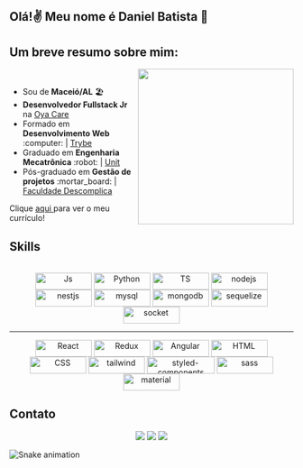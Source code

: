 ## Olá!:v: Meu nome é Daniel Batista :wave:
## Um breve resumo sobre mim:

<img align="right" width="276" src="https://media0.giphy.com/media/SXxI9NlwvYiY3bRsck/giphy.gif?cid=ecf05e47yiz97uakrpyqctmt33ozckgwgwqbrksxsolg5bpl&rid=giphy.gif&ct=g" />
<br>

<div>
   <ul>
    <li>Sou de <strong>Maceió/AL</strong> 🏖️
      <li><strong>Desenvolvedor Fullstack Jr</strong> na <a href="https://www.oya.care/">Oya Care</a></li>   
      <li>Formado em <strong>Desenvolvimento Web</strong> :computer: | <a href="https://www.betrybe.com/">Trybe</a>
      <li>Graduado em <strong>Engenharia Mecatrônica</strong> :robot: | <a href="https://www.unit.br/">Unit</a>
    <li>Pós-graduado em <strong>Gestão de projetos</strong> :mortar_board: | <a href="https://descomplica.com.br/">Faculdade Descomplica</a>
   </ul>
   <p>Clique 
      <a href="https://www.canva.com/design/DAEm51SJxHQ/mApgAoxT5nJFLt7Z7EfjRA/view?utm_content=DAEm51SJxHQ&utm_campaign=designshare&utm_medium=link&utm_source=sharebutton"           target="_blank">
         aqui
      </a>
      para ver o meu currículo!
   </p>
</div>
 
 ## Skills
 
<div align="center" style="display: inline-block"><br>  
 <img align="center" alt="Js" height="30" width="100" src="https://img.shields.io/badge/JavaScript-F7DF1E?style=for-the-badge&logo=javascript&logoColor=black">
   <img align="center" alt="Python" height="30" width="100" src="https://img.shields.io/badge/Python-FFD43B?style=for-the-badge&logo=python&logoColor=blue">
 <img align="center" alt="TS" height="30" width="100" src="https://img.shields.io/badge/TypeScript-007ACC?style=for-the-badge&logo=typescript&logoColor=white">
 <img align="center" alt="nodejs" height="30" width="100" src="https://img.shields.io/badge/Node.js-43853D?style=for-the-badge&logo=node.js&logoColor=white">
 <img align="center" alt="nestjs" height="30" width="100" src="https://img.shields.io/badge/nestjs-E0234E?style=for-the-badge&logo=nestjs&logoColor=white">
 <img align="center" alt="mysql" height="30" width="100" src="https://img.shields.io/badge/MySQL-00000F?style=for-the-badge&logo=mysql&logoColor=white">
 <img align="center" alt="mongodb" height="30" width="100" src="https://img.shields.io/badge/MongoDB-4EA94B?style=for-the-badge&logo=mongodb&logoColor=white">
   <img align="center" alt="sequelize" height="30" width="100" src="https://img.shields.io/badge/Sequelize-52B0E7?style=for-the-badge&logo=Sequelize&logoColor=white">
   <img align="center" alt="socket" height="30" width="100" src="https://img.shields.io/badge/Socket.io-010101?&style=for-the-badge&logo=Socket.io&logoColor=white">
   <hr>
 <img align="center" alt="React" height="30" width="100" src="https://img.shields.io/badge/React-20232A?style=for-the-badge&logo=react&logoColor=61DAFB">
   <img align="center" alt="Redux" height="30" width="100" src="https://img.shields.io/badge/Redux-593D88?style=for-the-badge&logo=redux&logoColor=white">
   <img align="center" alt="Angular" height="30" width="100" src="https://img.shields.io/badge/Angular-DD0031?style=for-the-badge&logo=angular&logoColor=white">
 <img align="center" alt="HTML" height="30" width="100" src="https://img.shields.io/badge/HTML5-E34F26?style=for-the-badge&logo=html5&logoColor=white">
 <img align="center" alt="CSS" height="30" width="100" src="https://img.shields.io/badge/CSS3-1572B6?style=for-the-badge&logo=css3&logoColor=white">
 <img align="center" alt="tailwind" height="30" width="100" src="https://img.shields.io/badge/Tailwind_CSS-38B2AC?style=for-the-badge&logo=tailwind-css&logoColor=white">
   <img align="center" alt="styled-components" height="30" width="120" src="https://img.shields.io/badge/styled--components-DB7093?style=for-the-badge&logo=styled-components&logoColor=white">
   <img align="center" alt="sass" height="30" width="100" src="https://img.shields.io/badge/Sass-CC6699?style=for-the-badge&logo=sass&logoColor=white">
   <img align="center" alt="material" height="30" width="100" src="https://img.shields.io/badge/Material%20UI-007FFF?style=for-the-badge&logo=mui&logoColor=white">
</div>
  
  ## Contato
 
<div align="center"> 
  <a href="https://mail.google.com/mail/?view=cm&fs=1&to=danielbped@gmail.com"><img src="https://img.shields.io/badge/Gmail-D14836?style=for-the-badge&logo=gmail&logoColor=white"/></a>
  <a href="https://www.linkedin.com/in/danielbped/"><img src="https://img.shields.io/badge/LinkedIn-0077B5?style=for-the-badge&logo=linkedin&logoColor=white"/></a> 
   <a href="https://www.instagram.com/danielbped/"><img src="https://img.shields.io/badge/Instagram-E4405F?style=for-the-badge&logo=instagram&logoColor=white"/></a> 
 </div>
 
 <p align="center"> 

  ![Snake animation](https://github.com/danielbped/danielbped/blob/output/github-contribution-grid-snake.svg)
 </p>

